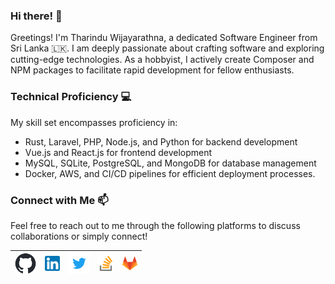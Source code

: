 ### Hi there! 👋

Greetings! I'm Tharindu Wijayarathna, a dedicated Software Engineer from Sri Lanka 🇱🇰. I am deeply passionate about crafting software and exploring cutting-edge technologies. As a hobbyist, I actively create Composer and NPM packages to facilitate rapid development for fellow enthusiasts.

### Technical Proficiency 💻

My skill set encompasses proficiency in:
- Rust, Laravel, PHP, Node.js, and Python for backend development
- Vue.js and React.js for frontend development
- MySQL, SQLite, PostgreSQL, and MongoDB for database management
- Docker, AWS, and CI/CD pipelines for efficient deployment processes.

### Connect with Me 📫

Feel free to reach out to me through the following platforms to discuss collaborations or simply connect!

| [<img src="img/github-mark.png" alt="github logo" width="34">](https://github.com/TharinduWijayarathna) | [<img src="img/linkedin.png" alt="linkedin logo" width="24">](https://www.linkedin.com/in/tharindu-wijayarathna/) | [<img src="img/twitter.png" alt="twitter logo" width="34">](https://twitter.com/TharinduWijaya4) | [<img src="img/stack.svg" alt="stack logo" width="24">](https://stackoverflow.com/users/17042914/tharindu-wijayarathna) | [<img src="img/gitlab.png" alt="gitlab logo" width="24">](https://gitlab.com/TharinduCK)
|---|---|---|---|---|
